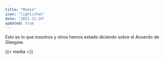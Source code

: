 ```yaml
---
title: "Medio"
icon: "light/chat"
date: "2021-11-24"
updated: true
---
```


Esto es lo que nosotros y otros hemos estado diciendo sobre el Acuerdo de Glasgow.  

{{< media >}}